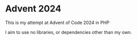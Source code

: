 # Advent 2024

This is my attempt at Advent of Code 2024 in PHP

I aim to use no libraries, or dependencies other than my own.